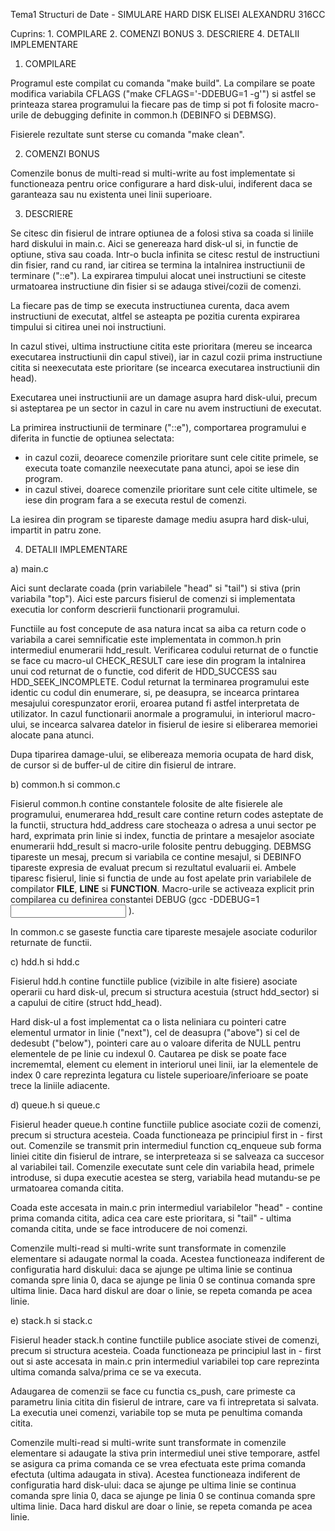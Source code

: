 Tema1 Structuri de Date - SIMULARE HARD DISK
ELISEI ALEXANDRU
316CC


Cuprins:
	1. COMPILARE
	2. COMENZI BONUS
	3. DESCRIERE
	4. DETALII IMPLEMENTARE


1. COMPILARE

Programul este compilat cu comanda "make build". La compilare se poate
modifica variabila CFLAGS ("make CFLAGS='-DDEBUG=1 -g'") si astfel se
printeaza starea programului la fiecare pas de timp si pot fi folosite
macro-urile de debugging definite in common.h (DEBINFO si DEBMSG).

Fisierele rezultate sunt sterse cu comanda "make clean".


2. COMENZI BONUS

Comenzile bonus de multi-read si multi-write au fost implementate si
functioneaza pentru orice configurare a hard disk-ului, indiferent daca se
garanteaza sau nu existenta unei linii superioare.


3. DESCRIERE

Se citesc din fisierul de intrare optiunea de a folosi stiva sa coada si
liniile hard diskului in main.c. Aici se genereaza hard disk-ul si, in functie
de optiune, stiva sau coada. Intr-o bucla infinita se citesc restul de
instructiuni din fisier, rand cu rand, iar citirea se termina la intalnirea 
instructiunii de terminare ("::e"). La expirarea timpului alocat unei 
instructiuni se citeste urmatoarea instructiune din fisier si se adauga 
stivei/cozii de comenzi.

La fiecare pas de timp se executa instructiunea curenta, daca avem instructiuni
de executat, altfel se asteapta pe pozitia curenta expirarea timpului si citirea
unei noi instructiuni.

In cazul stivei, ultima instructiune citita este prioritara (mereu se incearca
executarea instructiunii din capul stivei), iar in cazul cozii prima
instructiune citita si neexecutata este prioritare (se incearca executarea
instructiunii din head).

Executarea unei instructiunii are un damage asupra hard disk-ului, precum si
asteptarea pe un sector in cazul in care nu avem instructiuni de executat.

La primirea instructiunii de terminare ("::e"), comportarea programului e
diferita in functie de optiunea selectata:
- in cazul cozii, deoarece comenzile prioritare sunt cele citite primele, se
  executa toate comanzile neexecutate pana atunci, apoi se iese din program.
- in cazul stivei, doarece comenzile prioritare sunt cele citite ultimele, se
  iese din program fara a se executa restul de comenzi.

La iesirea din program se tipareste damage mediu asupra hard disk-ului, impartit
in patru zone.


4. DETALII IMPLEMENTARE

a) main.c

Aici sunt declarate coada (prin variabilele "head" si "tail") si stiva (prin
variabila "top"). Aici este parcurs fisierul de comenzi si implementata executia
lor conform descrierii functionarii programului.

Functiile au fost concepute de asa natura incat sa aiba ca return code o
variabila a carei semnificatie este implementata in common.h prin intermediul 
enumerarii hdd_result. Verificarea codului returnat de o functie se face cu
macro-ul CHECK_RESULT care iese din program la intalnirea unui cod returnat de
o functie, cod diferit de HDD_SUCCESS sau HDD_SEEK_INCOMPLETE. Codul returnat
la terminarea programului este identic cu codul din enumerare, si, pe deasupra,
se incearca printarea mesajului corespunzator erorii, eroarea putand fi astfel 
interpretata de utilizator. In cazul functionarii anormale a programului, in
interiorul macro-ului, se incearca salvarea datelor in fisierul de iesire si
eliberarea memoriei alocate pana atunci.

Dupa tiparirea damage-ului, se elibereaza memoria ocupata de hard disk, de
cursor si de buffer-ul de citire din fisierul de intrare.

b) common.h si common.c

Fisierul common.h contine constantele folosite de alte fisierele ale
programului, enumerarea hdd_result care contine return codes asteptate de la
functii, structura hdd_address care stocheaza o adresa a unui sector pe hard,
exprimata prin linie si index, functia de printare a mesajelor asociate
enumerarii hdd_result si macro-urile folosite pentru debugging. DEBMSG tipareste
un mesaj, precum si variabila ce contine mesajul, si DEBINFO tipareste expresia
de evaluat precum si rezultatul evaluarii ei. Ambele tiparesc fisierul, linie 
si functia de unde au fost apelate prin variabilele de compilator __FILE__, 
__LINE__ si __FUNCTION__. Macro-urile se activeaza explicit prin compilarea cu 
definirea constantei DEBUG (gcc -DDEBUG=1 <input> <output>).

In common.c se gaseste functia care tipareste mesajele asociate codurilor
returnate de functii.

c) hdd.h si hdd.c

Fisierul hdd.h contine functiile publice (vizibile in alte fisiere) asociate
operarii cu hard disk-ul, precum si structura acestuia (struct hdd_sector) si
a capului de citire (struct hdd_head).

Hard disk-ul a fost implementat ca o lista neliniara cu pointeri catre elementul
urmator in linie ("next"), cel de deasupra ("above") si cel de dedesubt
("below"), pointeri care au o valoare diferita de NULL pentru elementele de pe
linie cu indexul 0. Cautarea pe disk se poate face incrememtal, element cu
element in interiorul unei linii, iar la elementele de index 0 care reprezinta
legatura cu listele superioare/inferioare se poate trece la liniile adiacente.

d) queue.h si queue.c

Fisierul header queue.h contine functiile publice asociate cozii de comenzi,
precum si structura acesteia. Coada functioneaza pe principiul first in - first
out. Comenzile se transmit prin intermediul function cq_enqueue sub forma liniei
citite din fisierul de intrare, se interpreteaza si se salveaza ca succesor al
variabilei tail. Comenzile executate sunt cele din variabila head, primele
introduse, si dupa executie acestea se sterg, variabila head mutandu-se pe
urmatoarea comanda citita.

Coada este accesata in main.c prin intermediul variabilelor "head" - contine
prima comanda citita, adica cea care este prioritara, si "tail" - ultima comanda
citita, unde se face introducere de noi comenzi.

Comenzile multi-read si multi-write sunt transformate in comenzile elementare si
adaugate normal la coada. Acestea functioneaza indiferent de configuratia hard
diskului: daca se ajunge pe ultima linie se continua comanda spre linia 0, daca
se ajunge pe linia 0 se continua comanda spre ultima linie. Daca hard diskul are
doar o linie, se repeta comanda pe acea linie.

e) stack.h si stack.c

Fisierul header stack.h contine functiile publice asociate stivei de comenzi,
precum si structura acesteia. Coada functioneaza pe principiul last in - first
out si aste accesata in main.c prin intermediul variabilei top care reprezinta
ultima comanda salva/prima ce se va executa.

Adaugarea de comenzii se face cu functia cs_push, care primeste ca parametru
linia citita din fisierul de intrare, care va fi intrepretata si salvata. La
executia unei comenzi, variabile top se muta pe penultima comanda citita.

Comenzile multi-read si multi-write sunt transformate in comenzile elementare si
adaugate la stiva prin intermediul unei stive temporare, astfel se asigura ca
prima comanda ce se vrea efectuata este prima comanda efectuta (ultima adaugata
in stiva). Acestea functioneaza indiferent de configuratia hard disk-ului: daca
se ajunge pe ultima linie se continua comanda spre linia 0, daca se ajunge pe 
linia 0 se continua comanda spre ultima linie. Daca hard diskul are doar o 
linie, se repeta comanda pe acea linie.
